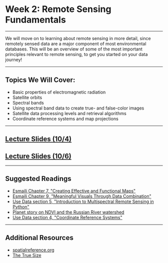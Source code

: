 # Week 2: Remote Sensing Fundamentals
-----------------

We will move on to learning about remote sensing in more detail, since remotely sensed data are a major component of most environmental databases. This will be an overview of some of the most important principles relevant to remote sensing, to get you started on your data journey!

_________________

## Topics We Will Cover:

* Basic properties of electromagnetic radiation
* Satellite orbits
* Spectral bands
* Using spectral band data to create true- and false-color images
* Satellite data processing levels and retrieval algorithms
* Coordinate reference systems and map projections

__________________
## [Lecture Slides (10/4)](https://drive.google.com/file/d/1dKw-Lzk5bYhV8pZ2VKfdcMp2T-vXi4rT/view?usp=sharing)
## [Lecture Slides (10/6)](https://drive.google.com/file/d/1ZWdC6UXjtKOBAOGiWeXAOzXRg-pdqSX_/view?usp=sharing)

------------------
## Suggested Readings

* [Esmaili Chapter 7, "Creating Effective and Functional Maps"](https://agupubs.onlinelibrary.wiley.com/doi/10.1002/9781119606925.ch7)
* [Esmaili Chapter 9, "Meaningful Visuals Through Data Combination"](https://agupubs.onlinelibrary.wiley.com/doi/10.1002/9781119606925.ch9)
* [Use Data section 5, "Introduction to Multispectral Remote Sensing in Python"](https://www.earthdatascience.org/courses/use-data-open-source-python/multispectral-remote-sensing/intro-multispectral-data/)
* [Planet story on NDVI and the Russian River watershed](https://www.planet.com/pulse/using-ndvi-differences-to-measure-drought-in-the-russian-river-watershed/)
* [Use Data section 4, "Coordinate Reference Systems"](https://www.earthdatascience.org/courses/earth-analytics/spatial-data-r/intro-to-coordinate-reference-systems/)

-------------------
## Additional Resources
* [spatialreference.org](https://spatialreference.org/ref/epsg/)
* [The True Size](https://www.thetruesize.com)
